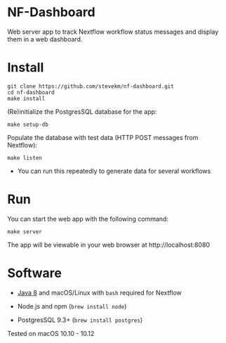 # NF-Dashboard

Web server app to track Nextflow workflow status messages and display them in a web dashboard.

# Install

```
git clone https://github.com/stevekm/nf-dashboard.git
cd nf-dashboard
make install
```

(Re)initialize the PostgresSQL database for the app:

```
make setup-db
```

Populate the database with test data (HTTP POST messages from Nextflow):

```
make listen
```

- You can run this repeatedly to generate data for several workflows

# Run

You can start the web app with the following command:

```
make server
```

The app will be viewable in your web browser at http://localhost:8080

# Software

- [Java 8](http://www.oracle.com/technetwork/java/javase/downloads/jdk8-downloads-2133151.html) and macOS/Linux with `bash` required for Nextflow

- Node.js and npm (`brew install node`)

- PostgresSQL 9.3+ (`brew install postgres`)

Tested on macOS 10.10 - 10.12
